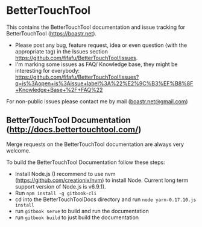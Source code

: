 # BetterTouchTool
This contains the BetterTouchTool documentation and issue tracking for BetterTouchTool (https://boastr.net).

* Please post any bug, feature request, idea or even question (with the appropriate tag) in the Issues section https://github.com/fifafu/BetterTouchTool/issues.
* I'm marking some issues as FAQ/ Knowledge base, they might be interesting for everybody: https://github.com/fifafu/BetterTouchTool/issues?q=is%3Aopen+is%3Aissue+label%3A%22%E2%9C%B3%EF%B8%8F+Knowledge+Base+%2F+FAQ%22

For non-public issues please contact me by mail (boastr.net@gmail.com)

## BetterTouchTool Documentation (http://docs.bettertouchtool.com/)
Merge requests on the BetterTouchTool documentation are always very welcome.

To build the BetterTouchTool Documentation follow these steps:
* Install Node.js (I recommend to use nvm (https://github.com/creationix/nvm) to install Node. Current long term support version of Node.js is v6.9.1).
* Run ``npm install -g gitbook-cli``
* cd into the BetterTouchToolDocs directory and run ``node yarn-0.17.10.js install``
* run ``gitbook serve`` to build and run the documentation
* run ``gitbook build`` to just build the documentation
